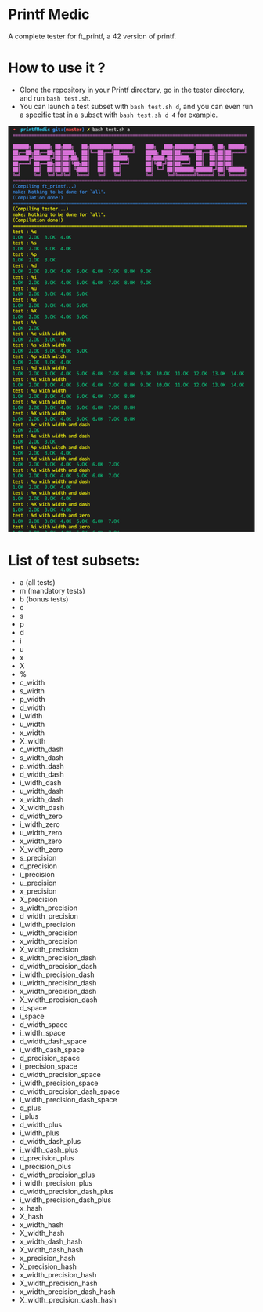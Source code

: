 # Printf Medic
A complete tester for ft_printf, a 42 version of printf.

# How to use it ?
- Clone the repository in your Printf directory, go in the tester directory, and run `bash test.sh`.
- You can launch a test subset with `bash test.sh d`, and you can even run a specific test in a subset with `bash test.sh d 4` for example.

![output](/assets/output.png)

# List of test subsets:

- a (all tests)
- m (mandatory tests)
- b (bonus tests)
- c
- s
- p
- d
- i
- u
- x
- X
- %
- c_width
- s_width
- p_width
- d_width
- i_width
- u_width
- x_width
- X_width
- c_width_dash
- s_width_dash
- p_width_dash
- d_width_dash
- i_width_dash
- u_width_dash
- x_width_dash
- X_width_dash
- d_width_zero
- i_width_zero
- u_width_zero
- x_width_zero
- X_width_zero
- s_precision
- d_precision
- i_precision
- u_precision
- x_precision
- X_precision
- s_width_precision
- d_width_precision
- i_width_precision
- u_width_precision
- x_width_precision
- X_width_precision
- s_width_precision_dash
- d_width_precision_dash
- i_width_precision_dash
- u_width_precision_dash
- x_width_precision_dash
- X_width_precision_dash
- d_space
- i_space
- d_width_space
- i_width_space
- d_width_dash_space
- i_width_dash_space
- d_precision_space
- i_precision_space
- d_width_precision_space
- i_width_precision_space
- d_width_precision_dash_space
- i_width_precision_dash_space
- d_plus
- i_plus
- d_width_plus
- i_width_plus
- d_width_dash_plus
- i_width_dash_plus
- d_precision_plus
- i_precision_plus
- d_width_precision_plus
- i_width_precision_plus
- d_width_precision_dash_plus
- i_width_precision_dash_plus
- x_hash
- X_hash
- x_width_hash
- X_width_hash
- x_width_dash_hash
- X_width_dash_hash
- x_precision_hash
- X_precision_hash
- x_width_precision_hash
- X_width_precision_hash
- x_width_precision_dash_hash
- X_width_precision_dash_hash
